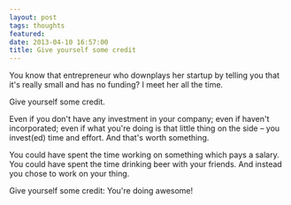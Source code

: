 ```yaml
---
layout: post
tags: thoughts
featured: 
date: 2013-04-10 16:57:00
title: Give yourself some credit
---
```

You know that entrepreneur who downplays her startup by telling you that it's really small and has no funding? I meet her all the time.

Give yourself some credit.

Even if you don't have any investment in your company; even if haven't incorporated; even if what you're doing is that little thing on the side – you invest(ed) time and effort. And that's worth something.

You could have spent the time working on something which pays a salary. You could have spent the time drinking beer with your friends. And instead you chose to work on your thing.

Give yourself some credit: You're doing awesome!